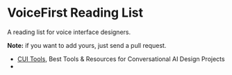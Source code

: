 # VoiceFirst Reading List

A reading list for voice interface designers.

**Note:** if you want to add yours, just send a pull request.

- [CUI Tools](https://cui.tools), Best Tools & Resources for Conversational AI Design Projects
- 
